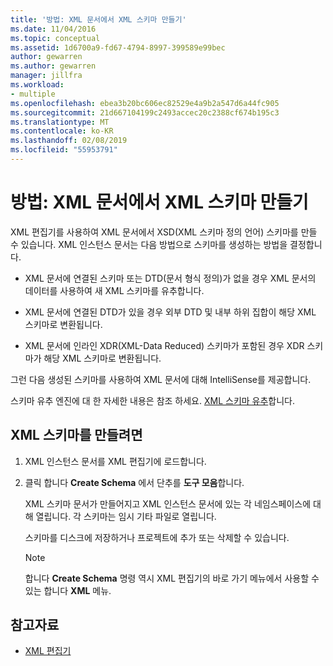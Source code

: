 ```yaml
---
title: '방법: XML 문서에서 XML 스키마 만들기'
ms.date: 11/04/2016
ms.topic: conceptual
ms.assetid: 1d6700a9-fd67-4794-8997-399589e99bec
author: gewarren
ms.author: gewarren
manager: jillfra
ms.workload:
- multiple
ms.openlocfilehash: ebea3b20bc606ec82529e4a9b2a547d6a44fc905
ms.sourcegitcommit: 21d667104199c2493accec20c2388cf674b195c3
ms.translationtype: MT
ms.contentlocale: ko-KR
ms.lasthandoff: 02/08/2019
ms.locfileid: "55953791"
---
```

# <a name="how-to-create-an-xml-schema-from-an-xml-document"></a>방법: XML 문서에서 XML 스키마 만들기

XML 편집기를 사용하여 XML 문서에서 XSD(XML 스키마 정의 언어) 스키마를 만들 수 있습니다. XML 인스턴스 문서는 다음 방법으로 스키마를 생성하는 방법을 결정합니다.

-   XML 문서에 연결된 스키마 또는 DTD(문서 형식 정의)가 없을 경우 XML 문서의 데이터를 사용하여 새 XML 스키마를 유추합니다.

-   XML 문서에 연결된 DTD가 있을 경우 외부 DTD 및 내부 하위 집합이 해당 XML 스키마로 변환됩니다.

-   XML 문서에 인라인 XDR(XML-Data Reduced) 스키마가 포함된 경우 XDR 스키마가 해당 XML 스키마로 변환됩니다.

그런 다음 생성된 스키마를 사용하여 XML 문서에 대해 IntelliSense를 제공합니다.

스키마 유추 엔진에 대 한 자세한 내용은 참조 하세요. [XML 스키마 유추](/dotnet/standard/data/xml/inferring-an-xml-schema)합니다.

## <a name="to-create-an-xml-schema"></a>XML 스키마를 만들려면

1.  XML 인스턴스 문서를 XML 편집기에 로드합니다.

2.  클릭 합니다 **Create Schema** 에서 단추를 **도구 모음**합니다.

     XML 스키마 문서가 만들어지고 XML 인스턴스 문서에 있는 각 네임스페이스에 대해 열립니다. 각 스키마는 임시 기타 파일로 열립니다.

     스키마를 디스크에 저장하거나 프로젝트에 추가 또는 삭제할 수 있습니다.

    > [!NOTE]
    >  합니다 **Create Schema** 명령 역시 XML 편집기의 바로 가기 메뉴에서 사용할 수 있는 합니다 **XML** 메뉴.

## <a name="see-also"></a>참고자료

- [XML 편집기](../xml-tools/xml-editor.md)